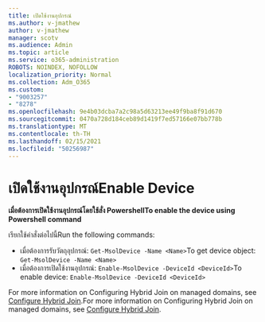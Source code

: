 ```yaml
---
title: เปิดใช้งานอุปกรณ์
ms.author: v-jmathew
author: v-jmathew
manager: scotv
ms.audience: Admin
ms.topic: article
ms.service: o365-administration
ROBOTS: NOINDEX, NOFOLLOW
localization_priority: Normal
ms.collection: Adm_O365
ms.custom:
- "9003257"
- "8278"
ms.openlocfilehash: 9e4b03dcba7a2c98a5d63213ee49f9ba8f91d670
ms.sourcegitcommit: 0470a728d184ceb89d1419f7ed57166e07bb778b
ms.translationtype: MT
ms.contentlocale: th-TH
ms.lasthandoff: 02/15/2021
ms.locfileid: "50256987"
---
```

# <a name="enable-device"></a><span data-ttu-id="80a91-102">เปิดใช้งานอุปกรณ์</span><span class="sxs-lookup"><span data-stu-id="80a91-102">Enable Device</span></span>

<span data-ttu-id="80a91-103">**เมื่อต้องการเปิดใช้งานอุปกรณ์โดยใช้สั่ง Powershell**</span><span class="sxs-lookup"><span data-stu-id="80a91-103">**To enable the device using Powershell command**</span></span>

<span data-ttu-id="80a91-104">เรียกใช้คำสั่งต่อไปนี้</span><span class="sxs-lookup"><span data-stu-id="80a91-104">Run the following commands:</span></span>

- <span data-ttu-id="80a91-105">เมื่อต้องการรับวัตถุอุปกรณ์: `Get-MsolDevice -Name <Name>`</span><span class="sxs-lookup"><span data-stu-id="80a91-105">To get device object: `Get-MsolDevice -Name <Name>`</span></span>
- <span data-ttu-id="80a91-106">เมื่อต้องการเปิดใช้งานอุปกรณ์: `Enable-MsolDevice -DeviceId <DeviceId>`</span><span class="sxs-lookup"><span data-stu-id="80a91-106">To enable device: `Enable-MsolDevice -DeviceId <DeviceId>`</span></span>

<span data-ttu-id="80a91-107">For more information on Configuring Hybrid Join on managed domains, see [Configure Hybrid Join](https://docs.microsoft.com/azure/active-directory/devices/hybrid-azuread-join-managed-domains).</span><span class="sxs-lookup"><span data-stu-id="80a91-107">For more information on Configuring Hybrid Join on managed domains, see [Configure Hybrid Join](https://docs.microsoft.com/azure/active-directory/devices/hybrid-azuread-join-managed-domains).</span></span>
